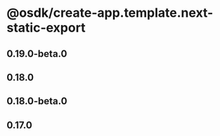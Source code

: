 # @osdk/create-app.template.next-static-export

## 0.19.0-beta.0

## 0.18.0

## 0.18.0-beta.0

## 0.17.0
